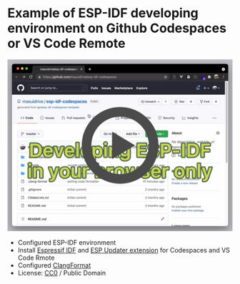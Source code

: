 # Example of ESP-IDF developing environment on Github Codespaces or VS Code Remote

<a href="https://youtu.be/md5ci_08o1E">
  <p align="center">
    <img src="./media/espidf-preview.jpg" alt="ESP-IDF developing environment on Github Codespaces" width="1024">
  </p>
</a>

- Configured ESP-IDF environment
- Install [Espressif IDF](https://marketplace.visualstudio.com/items?itemName=espressif.esp-idf-extension) and [ESP Updater extension](https://marketplace.visualstudio.com/items?itemName=masuidrive.vsc-esp-updater) for Codespaces and VS Code Rmote
- Configured [ClangFormat](https://clang.llvm.org/docs/ClangFormat.html)
- License: [CC0](https://creativecommons.org/share-your-work/public-domain/cc0/) / Public Domain
